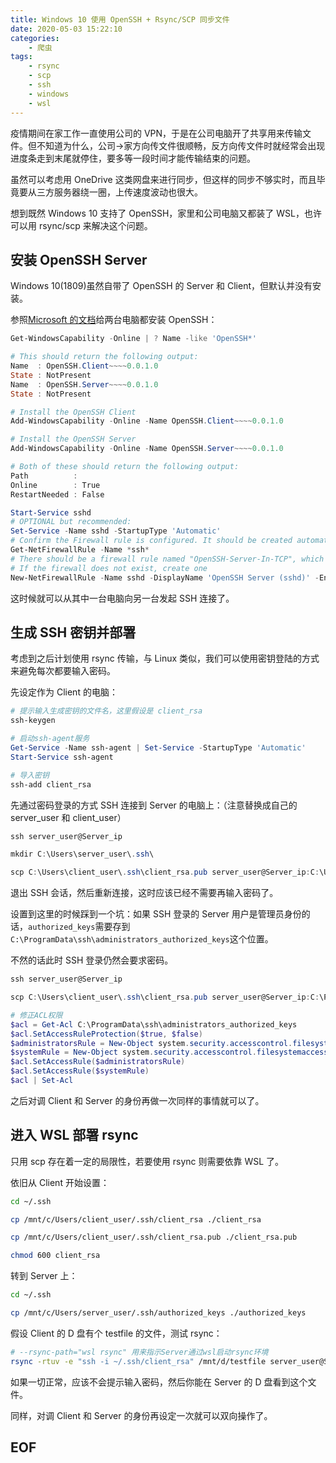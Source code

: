 ```yaml
---
title: Windows 10 使用 OpenSSH + Rsync/SCP 同步文件
date: 2020-05-03 15:22:10
categories:
    - 爬虫
tags:
    - rsync
    - scp
    - ssh
    - windows
    - wsl
---
```


疫情期间在家工作一直使用公司的 VPN，于是在公司电脑开了共享用来传输文件。但不知道为什么，公司->家方向传文件很顺畅，反方向传文件时就经常会出现进度条走到末尾就停住，要多等一段时间才能传输结束的问题。

虽然可以考虑用 OneDrive 这类网盘来进行同步，但这样的同步不够实时，而且毕竟要从三方服务器绕一圈，上传速度波动也很大。

想到既然 Windows 10 支持了 OpenSSH，家里和公司电脑又都装了 WSL，也许可以用 rsync/scp 来解决这个问题。

<!-- more -->

## 安装 OpenSSH Server

Windows 10(1809)虽然自带了 OpenSSH 的 Server 和 Client，但默认并没有安装。

参照[Microsoft 的文档](https://docs.microsoft.com/en-us/windows-server/administration/openssh/openssh_install_firstuse)给两台电脑都安装 OpenSSH：

```PowerShell
Get-WindowsCapability -Online | ? Name -like 'OpenSSH*'

# This should return the following output:
Name  : OpenSSH.Client~~~~0.0.1.0
State : NotPresent
Name  : OpenSSH.Server~~~~0.0.1.0
State : NotPresent

# Install the OpenSSH Client
Add-WindowsCapability -Online -Name OpenSSH.Client~~~~0.0.1.0

# Install the OpenSSH Server
Add-WindowsCapability -Online -Name OpenSSH.Server~~~~0.0.1.0

# Both of these should return the following output:
Path          :
Online        : True
RestartNeeded : False

Start-Service sshd
# OPTIONAL but recommended:
Set-Service -Name sshd -StartupType 'Automatic'
# Confirm the Firewall rule is configured. It should be created automatically by setup.
Get-NetFirewallRule -Name *ssh*
# There should be a firewall rule named "OpenSSH-Server-In-TCP", which should be enabled
# If the firewall does not exist, create one
New-NetFirewallRule -Name sshd -DisplayName 'OpenSSH Server (sshd)' -Enabled True -Direction Inbound -Protocol TCP -Action Allow -LocalPort 22
```

这时候就可以从其中一台电脑向另一台发起 SSH 连接了。

## 生成 SSH 密钥并部署

考虑到之后计划使用 rsync 传输，与 Linux 类似，我们可以使用密钥登陆的方式来避免每次都要输入密码。

先设定作为 Client 的电脑：

```PowerShell
# 提示输入生成密钥的文件名，这里假设是 client_rsa
ssh-keygen

# 启动ssh-agent服务
Get-Service -Name ssh-agent | Set-Service -StartupType 'Automatic'
Start-Service ssh-agent

# 导入密钥
ssh-add client_rsa
```

先通过密码登录的方式 SSH 连接到 Server 的电脑上：（注意替换成自己的 server_user 和 client_user）

```PowerShell
ssh server_user@Server_ip

mkdir C:\Users\server_user\.ssh\

scp C:\Users\client_user\.ssh\client_rsa.pub server_user@Server_ip:C:\Users\server_user\.ssh\authorized_keys
```

退出 SSH 会话，然后重新连接，这时应该已经不需要再输入密码了。

设置到这里的时候踩到一个坑：如果 SSH 登录的 Server 用户是管理员身份的话，`authorized_keys`需要存到`C:\ProgramData\ssh\administrators_authorized_keys`这个位置。

不然的话此时 SSH 登录仍然会要求密码。

```PowerShell
ssh server_user@Server_ip

scp C:\Users\client_user\.ssh\client_rsa.pub server_user@Server_ip:C:\ProgramData\ssh\administrators_authorized_keys

# 修正ACL权限
$acl = Get-Acl C:\ProgramData\ssh\administrators_authorized_keys
$acl.SetAccessRuleProtection($true, $false)
$administratorsRule = New-Object system.security.accesscontrol.filesystemaccessrule("Administrators","FullControl","Allow")
$systemRule = New-Object system.security.accesscontrol.filesystemaccessrule("SYSTEM","FullControl","Allow")
$acl.SetAccessRule($administratorsRule)
$acl.SetAccessRule($systemRule)
$acl | Set-Acl
```

之后对调 Client 和 Server 的身份再做一次同样的事情就可以了。

## 进入 WSL 部署 rsync

只用 scp 存在着一定的局限性，若要使用 rsync 则需要依靠 WSL 了。

依旧从 Client 开始设置：

```bash
cd ~/.ssh

cp /mnt/c/Users/client_user/.ssh/client_rsa ./client_rsa

cp /mnt/c/Users/client_user/.ssh/client_rsa.pub ./client_rsa.pub

chmod 600 client_rsa
```

转到 Server 上：

```bash
cd ~/.ssh

cp /mnt/c/Users/server_user/.ssh/authorized_keys ./authorized_keys
```

假设 Client 的 D 盘有个 testfile 的文件，测试 rsync：

```bash
# --rsync-path="wsl rsync" 用来指示Server通过wsl启动rsync环境
rsync -rtuv -e "ssh -i ~/.ssh/client_rsa" /mnt/d/testfile server_user@Server_ip:/mnt/d/ --rsync-path="wsl rsync"
```

如果一切正常，应该不会提示输入密码，然后你能在 Server 的 D 盘看到这个文件。

同样，对调 Client 和 Server 的身份再设定一次就可以双向操作了。

## EOF

